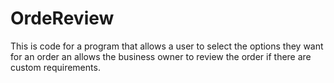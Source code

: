 # OrdeReview
This is code for a program that allows a user to select the options they want for an order an allows the business owner to review the order if there are custom requirements.
